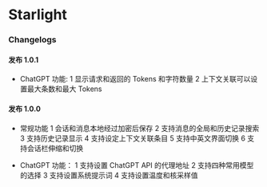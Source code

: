 # Starlight

### Changelogs

#### 发布 1.0.1

* ChatGPT 功能:
1 显示请求和返回的 Tokens 和字符数量
2 上下文关联可以设置最大条数和最大 Tokens

#### 发布 1.0.0

* 常规功能
1 会话和消息本地经过加密后保存
2 支持消息的全局和历史记录搜索
3 支持历史记录显示
4 支持设定上下文关联条目
5 支持中英文界面切换
6 支持会话栏伸缩和切换

* ChatGPT 功能：
1 支持设置 ChatGPT API 的代理地址
2 支持四种常用模型的选择
3 支持设置系统提示词
4 支持设置温度和核采样值